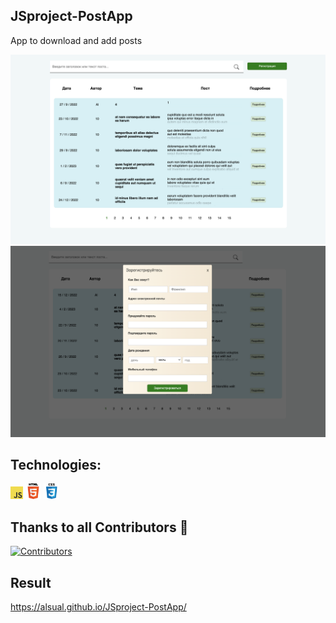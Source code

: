 ## JSproject-PostApp
	
App to download and add posts
	
<img width="700" alt="screenshotmain" src="https://github.com/AlsuAl/AlsuAl/blob/main/assets/JSproject.png">
<img width="700" alt="screenshotform" src="https://github.com/AlsuAl/AlsuAl/blob/main/assets/JsProjectForm.png">
	
## Technologies:
<code><img height="20" src="https://raw.githubusercontent.com/github/explore/80688e429a7d4ef2fca1e82350fe8e3517d3494d/topics/javascript/javascript.png"></code>
<code><img height="25" src="https://raw.githubusercontent.com/github/explore/80688e429a7d4ef2fca1e82350fe8e3517d3494d/topics/html/html.png"></code>
<code><img height="25" src="https://raw.githubusercontent.com/github/explore/80688e429a7d4ef2fca1e82350fe8e3517d3494d/topics/css/css.png"></code>
	
## Thanks to all Contributors 💪
	
[![Contributors](https://contrib.rocks/image?repo=elena-kundera/ourAmazingJSproject)](https://github.com/elena-kundera/ourAmazingJSproject/graphs/contributors)
	
## Result 

https://alsual.github.io/JSproject-PostApp/

